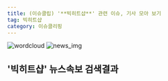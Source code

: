 ```yaml
---
title: (이슈클립) '**빅히트샵**' 관련 이슈, 기사 모아 보기
tag: 빅히트샵
category: 이슈클리핑
---
```

![wordcloud](https://s3.ap-northeast-2.amazonaws.com/lyrics101-wordcloud/2018-10-01-1538367608.png)
![news_img](https://user-images.githubusercontent.com/42597476/44507050-1206f400-a6e4-11e8-8d98-7ffbfebb353f.png)
## **'**빅히트샵**'** 뉴스속보 검색결과

